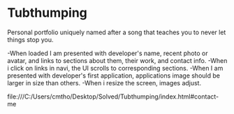 # Tubthumping
Personal portfolio uniquely named after a song that teaches you to never let things stop you.

-When loaded I am presented with developer's name, recent photo or avatar, and links to sections about them, their work, and contact info.
-When i click on links in navi, the UI scrolls to corresponding sections.
-When I am presented with developer's first application, applications image should be larger in size than others.
-When i resize the screen, images adjust.

file:///C:/Users/cmtho/Desktop/Solved/Tubthumping/index.html#contact-me
